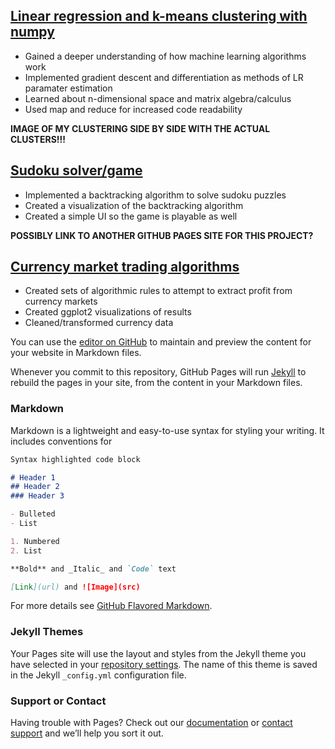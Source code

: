 
## [Linear regression and k-means clustering with numpy](https://github.com/rluedde/ml_algorithms)
* Gained a deeper understanding of how machine learning algorithms work
* Implemented gradient descent and differentiation as methods of LR paramater estimation
* Learned about n-dimensional space and matrix algebra/calculus
* Used map and reduce for increased code readability

**IMAGE OF MY CLUSTERING SIDE BY SIDE WITH THE ACTUAL CLUSTERS!!!**

## [Sudoku solver/game](https://github.com/rluedde/sudoku)
* Implemented a backtracking algorithm to solve sudoku puzzles
* Created a visualization of the backtracking algorithm
* Created a simple UI so the game is playable as well

**POSSIBLY LINK TO ANOTHER GITHUB PAGES SITE FOR THIS PROJECT?**

## [Currency market trading algorithms](poster.pdf)
* Created sets of algorithmic rules to attempt to extract profit from currency markets
* Created ggplot2 visualizations of results
* Cleaned/transformed currency data 


You can use the [editor on GitHub](https://github.com/rluedde/rluedde.github.io/edit/master/index.md) to maintain and preview the content for your website in Markdown files.

Whenever you commit to this repository, GitHub Pages will run [Jekyll](https://jekyllrb.com/) to rebuild the pages in your site, from the content in your Markdown files.

### Markdown

Markdown is a lightweight and easy-to-use syntax for styling your writing. It includes conventions for

```markdown
Syntax highlighted code block

# Header 1
## Header 2
### Header 3

- Bulleted
- List

1. Numbered
2. List

**Bold** and _Italic_ and `Code` text

[Link](url) and ![Image](src)
```

For more details see [GitHub Flavored Markdown](https://guides.github.com/features/mastering-markdown/).

### Jekyll Themes

Your Pages site will use the layout and styles from the Jekyll theme you have selected in your [repository settings](https://github.com/rluedde/rluedde.github.io/settings). The name of this theme is saved in the Jekyll `_config.yml` configuration file.

### Support or Contact

Having trouble with Pages? Check out our [documentation](https://help.github.com/categories/github-pages-basics/) or [contact support](https://github.com/contact) and we’ll help you sort it out.

